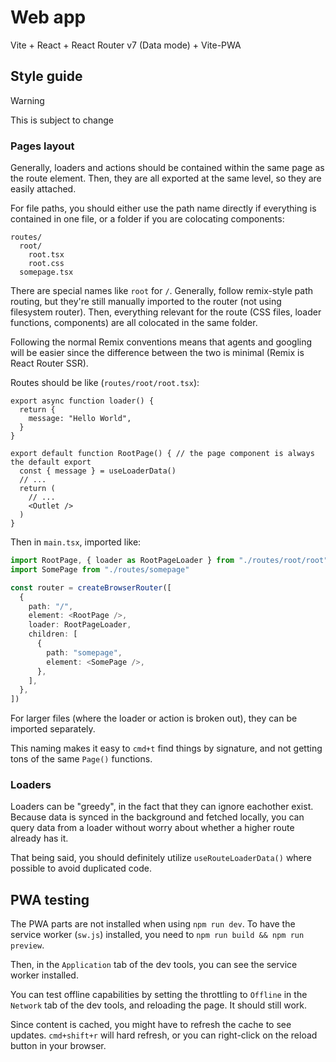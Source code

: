 # Web app

Vite + React + React Router v7 (Data mode) + Vite-PWA

## Style guide

> [!WARNING]
> This is subject to change

### Pages layout

Generally, loaders and actions should be contained within the same page as the route element.
Then, they are all exported at the same level, so they are easily attached.

For file paths, you should either use the path name directly if everything is contained in one file, or a folder if you are colocating components:

```
routes/
  root/
    root.tsx
    root.css
  somepage.tsx
```

There are special names like `root` for `/`. Generally, follow remix-style path routing, but they're still manually imported to the router (not using filesystem router). Then, everything relevant for the route (CSS files, loader functions, components) are all colocated in the same folder.

Following the normal Remix conventions means that agents and googling will be easier since the difference between the two is minimal (Remix is React Router SSR).

Routes should be like (`routes/root/root.tsx`):
```tsx
export async function loader() {
  return {
    message: "Hello World",
  }
}

export default function RootPage() { // the page component is always the default export
  const { message } = useLoaderData()
  // ...
  return (
    // ...
    <Outlet />
  )
}
```

Then in `main.tsx`, imported like:

```ts
import RootPage, { loader as RootPageLoader } from "./routes/root/root"
import SomePage from "./routes/somepage"

const router = createBrowserRouter([
  {
    path: "/",
    element: <RootPage />,
    loader: RootPageLoader,
    children: [
      {
        path: "somepage",
        element: <SomePage />,
      },
    ],
  },
])
```

For larger files (where the loader or action is broken out), they can be imported separately.

This naming makes it easy to `cmd+t` find things by signature, and not getting tons of the same `Page()` functions.

### Loaders

Loaders can be "greedy", in the fact that they can ignore eachother exist. Because data is synced in the background and fetched locally, you can query data from a loader without worry about whether a higher route already has it.

That being said, you should definitely utilize `useRouteLoaderData()` where possible to avoid duplicated code.

## PWA testing

The PWA parts are not installed when using `npm run dev`. To have the service worker (`sw.js`) installed, you need to `npm run build && npm run preview`.

Then, in the `Application` tab of the dev tools, you can see the service worker installed.

You can test offline capabilities by setting the throttling to `Offline` in the `Network` tab of the dev tools, and reloading the page. It should still work.

Since content is cached, you might have to refresh the cache to see updates. `cmd+shift+r` will hard refresh, or you can right-click on the reload button in your browser.
